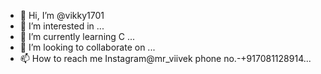 - 👋 Hi, I’m @vikky1701
- 👀 I’m interested in ...
- 🌱 I’m currently learning C ...
- 💞️ I’m looking to collaborate on ...
- 📫 How to reach me Instagram@mr_viivek
phone no.-+917081128914...

<!---
vikky1701/vikky1701 is a ✨ special ✨ repository because its `README.md` (this file) appears on your GitHub profile.
You can click the Preview link to take a look at your changes.
--->
